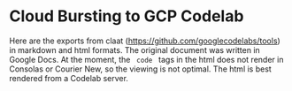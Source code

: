 # Cloud Bursting to GCP Codelab

Here are the exports from claat (https://github.com/googlecodelabs/tools) in markdown and html formats.
The original document was written in Google Docs. At the moment, the <code> code </code> tags in the 
html does not render in Consolas or Courier New, so the viewing is not optimal. The html is best 
rendered from a Codelab server.
